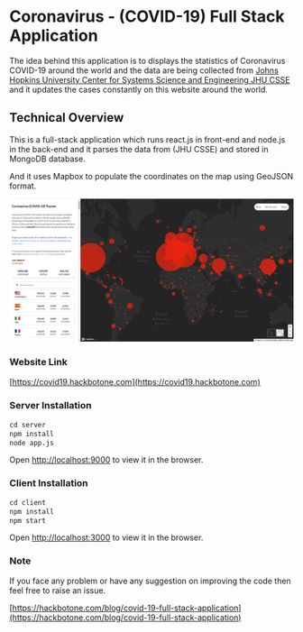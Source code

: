 # Coronavirus - (COVID-19) Full Stack Application
The idea behind this application is to displays the statistics of Coronavirus COVID-19 around the world and the data are being collected from [Johns Hopkins University Center for Systems Science and Engineering JHU CSSE](https://github.com/CSSEGISandData/COVID-19/tree/master/csse_covid_19_data) and it updates the cases constantly on this website around the world. 

## Technical Overview
This is a full-stack application which runs react.js in front-end and node.js in the back-end and it parses the data from (JHU CSSE) and stored in MongoDB database.

And it uses Mapbox to populate the coordinates on the map using GeoJSON format.

<img src="Screenshots/covid19.png"/>

### Website Link
[https://covid19.hackbotone.com](https://covid19.hackbotone.com)

### Server Installation
``````````````````````````
cd server 
npm install
node app.js
``````````````````````````
Open [http://localhost:9000](http://localhost:9000) to view it in the browser.

### Client Installation
``````````````````````````
cd client 
npm install
npm start
``````````````````````````````````````````````````````````````````````````````````````````````````````````
Open [http://localhost:3000](http://localhost:3000) to view it in the browser.

### Note
If you face any problem or have any suggestion on improving the code then feel free to raise an issue.


[https://hackbotone.com/blog/covid-19-full-stack-application](https://hackbotone.com/blog/covid-19-full-stack-application)
